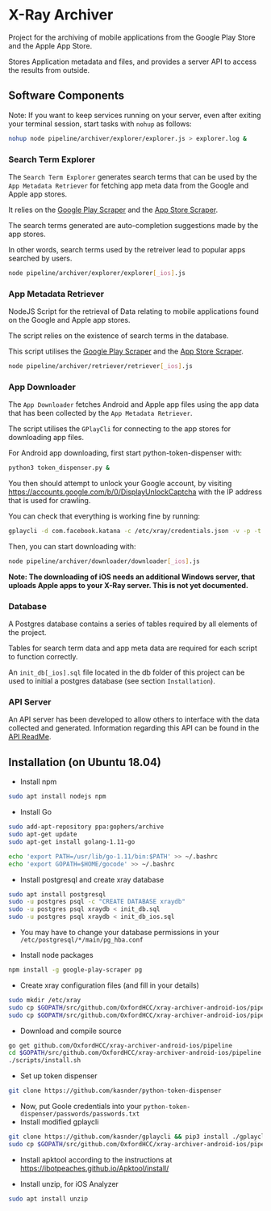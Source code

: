 # X-Ray Archiver

Project for the archiving of mobile applications from the Google Play Store and the Apple App Store.

Stores Application metadata and files, and provides a server API to access the results from outside.

## Software Components

Note: If you want to keep services running on your server, even after exiting your terminal session, start tasks with `nohup` as follows:

```bash
nohup node pipeline/archiver/explorer/explorer.js > explorer.log &
```

### Search Term Explorer
The `Search Term Explorer` generates search terms that can be used by the `App Metadata Retriever` for fetching app meta data from the Google and Apple app stores.

It relies on the [Google Play Scraper](https://github.com/facundoolano/google-play-scraper) and the [App Store Scraper](https://github.com/facundoolano/app-store-scraper).

The search terms generated are auto-completion suggestions made by the app stores.

In other words, search terms used by the retreiver lead to popular apps searched by users.

```bash
node pipeline/archiver/explorer/explorer[_ios].js
```

### App Metadata Retriever

NodeJS Script for the retrieval of Data relating to mobile applications found on the Google and Apple app stores.

The script relies on the existence of search terms in the database.

This script utilises the [Google Play Scraper](https://github.com/facundoolano/google-play-scraper) and the [App Store Scraper](https://github.com/facundoolano/app-store-scraper).

```bash
node pipeline/archiver/retriever/retriever[_ios].js
```

### App Downloader

The `App Downloader` fetches Android and Apple app files using the app data that has been collected by the `App Metadata Retriever`.

The script utilises the `GPlayCli` for connecting to the app stores for downloading app files.

For Android app downloading, first start python-token-dispenser with:

```bash
python3 token_dispenser.py &
```

You then should attempt to unlock your Google account, by visiting https://accounts.google.com/b/0/DisplayUnlockCaptcha with the IP address that is used for crawling.

You can check that everything is working fine by running:

```bash
gplaycli -d com.facebook.katana -c /etc/xray/credentials.json -v -p -t
```

Then, you can start downloading with:

```bash
node pipeline/archiver/downloader/downloader[_ios].js
```

**Note: The downloading of iOS needs an additional Windows server, that uploads Apple apps to your X-Ray server. This is not yet documented.**

### Database

A Postgres database contains a series of tables required by all elements of the project.

Tables for search term data and app meta data are required for each script to function correctly.

An `init_db[_ios].sql` file located in the db folder of this project can be used to initial a postgres database (see section  `Installation`).

### API Server
An API server has been developed to allow others to interface with the data collected and generated. Information regarding this API can be found in the [API ReadMe](https://github.com/sociam/xray-archiver/tree/develop/pipeline/apiserv).

## Installation (on Ubuntu 18.04)

- Install npm

```bash
sudo apt install nodejs npm
```

- Install Go

```bash
sudo add-apt-repository ppa:gophers/archive
sudo apt-get update
sudo apt-get install golang-1.11-go

echo 'export PATH=/usr/lib/go-1.11/bin:$PATH' >> ~/.bashrc 
echo 'export GOPATH=$HOME/gocode' >> ~/.bashrc 
```

- Install postgresql and create xray database

```bash
sudo apt install postgresql
sudo -u postgres psql -c "CREATE DATABASE xraydb"
sudo -u postgres psql xraydb < init_db.sql
sudo -u postgres psql xraydb < init_db_ios.sql
```

- You may have to change your database permissions in your `/etc/postgresql/*/main/pg_hba.conf`

- Install node packages

```bash
npm install -g google-play-scraper pg
```

- Create xray configuration files (and fill in your details)

```bash
sudo mkdir /etc/xray
sudo cp $GOPATH/src/github.com/OxfordHCC/xray-archiver-android-ios/pipeline/config/example_config.json /etc/xray/config.json
sudo cp $GOPATH/src/github.com/OxfordHCC/xray-archiver-android-ios/pipeline/config/example_config.json /etc/xray/config_ios.json
```

- Download and compile source

```bash
go get github.com/OxfordHCC/xray-archiver-android-ios/pipeline
cd $GOPATH/src/github.com/OxfordHCC/xray-archiver-android-ios/pipeline
./scripts/install.sh
```

- Set up token dispenser

```bash
git clone https://github.com/kasnder/python-token-dispenser
```

- Now, put Goole credentials into your `python-token-dispenser/passwords/passwords.txt`
- Install modified gplaycli

```bash
git clone https://github.com/kasnder/gplaycli && pip3 install ./gplaycli/
sudo cp $GOPATH/src/github.com/OxfordHCC/xray-archiver-android-ios/pipeline/config/example_credentials.json /etc/xray/credentials.json
```

- Install apktool according to the instructions at <https://ibotpeaches.github.io/Apktool/install/>

- Install unzip, for iOS Analyzer

```bash
sudo apt install unzip
```
